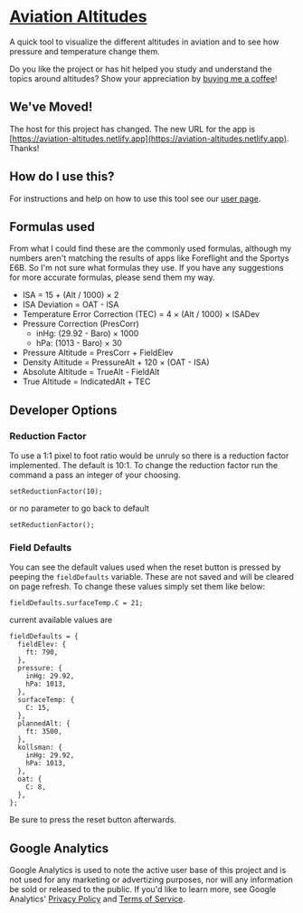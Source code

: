# [Aviation Altitudes](https://github.com/Jixabon/Aviation-Altitudes)

A quick tool to visualize the different altitudes in aviation and to see how pressure and temperature change them.

Do you like the project or has hit helped you study and understand the topics around altitudes? Show your appreciation by [buying me a coffee](https://ko-fi.com/jixabon)!

## We've Moved!

The host for this project has changed. The new URL for the app is [https://aviation-altitudes.netlify.app](https://aviation-altitudes.netlify.app). Thanks!

## How do I use this?

For instructions and help on how to use this tool see our [user page](https://jixabon.github.io/Aviation-Altitudes/).

## Formulas used

From what I could find these are the commonly used formulas, although my numbers aren't matching the results of apps like Foreflight and the Sportys E6B. So I'm not sure what formulas they use. If you have any suggestions for more accurate formulas, please send them my way.

- ISA = 15 + (Alt / 1000) &times; 2
- ISA Deviation = OAT - ISA
- Temperature Error Correction (TEC) = 4 &times; (Alt / 1000) &times; ISADev
- Pressure Correction (PresCorr)
  - inHg: (29.92 - Baro) &times; 1000
  - hPa: (1013 - Baro) &times; 30
- Pressure Altitude = PresCorr + FieldElev
- Density Altitude = PressureAlt + 120 &times; (OAT - ISA)
- Absolute Altitude = TrueAlt - FieldAlt
- True Altitude = IndicatedAlt + TEC

## Developer Options

### Reduction Factor

To use a 1:1 pixel to foot ratio would be unruly so there is a reduction factor implemented. The default is 10:1. To change the reduction factor run the command a pass an integer of your choosing.

```
setReductionFactor(10);
```

or no parameter to go back to default

```
setReductionFactor();
```

### Field Defaults

You can see the default values used when the reset button is pressed by peeping the `fieldDefaults` variable. These are not saved and will be cleared on page refresh. To change these values simply set them like below:

```
fieldDefaults.surfaceTemp.C = 21;
```

current available values are

```
fieldDefaults = {
  fieldElev: {
    ft: 790,
  },
  pressure: {
    inHg: 29.92,
    hPa: 1013,
  },
  surfaceTemp: {
    C: 15,
  },
  plannedAlt: {
    ft: 3500,
  },
  kollsman: {
    inHg: 29.92,
    hPa: 1013,
  },
  oat: {
    C: 8,
  },
};
```

Be sure to press the reset button afterwards.

## Google Analytics

Google Analytics is used to note the active user base of this project and is not used for any marketing or advertizing purposes, nor will any information be sold or released to the public. If you'd like to learn more, see Google Analytics' [Privacy Policy](https://policies.google.com/privacy) and [Terms of Service](https://policies.google.com/terms).
